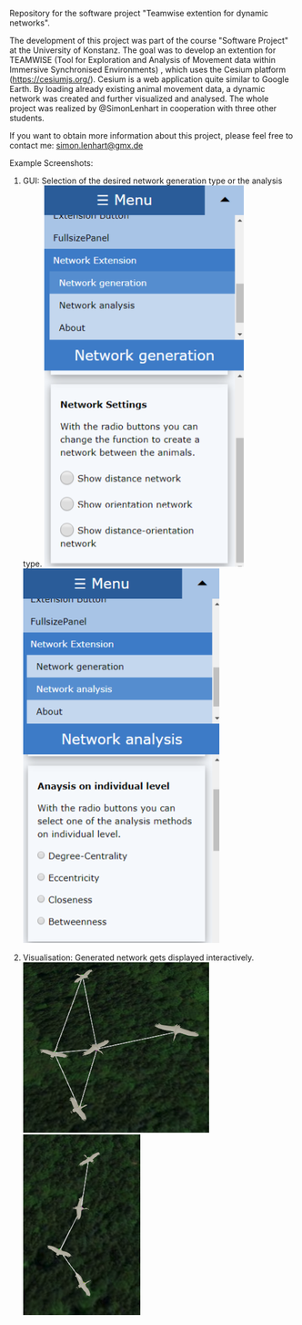 Repository for the software project "Teamwise extention for dynamic networks".

The development of this project was part of the course "Software Project" at the University of Konstanz. 
The goal was to develop an extention for TEAMWISE (Tool for Exploration and Analysis of Movement data within Immersive Synchronised Environments)
, which uses the Cesium platform (https://cesiumjs.org/). Cesium is a web application quite similar to Google Earth. 
By loading already existing animal movement data, a dynamic network was created and further visualized and analysed. 
The whole project was realized by @SimonLenhart in cooperation with three other students.

If you want to obtain more information about this project, please feel free to contact me: simon.lenhart@gmx.de

Example Screenshots: 

1. GUI: Selection of the desired network generation type or the analysis type.
![GuiPic1](/ExamplePictures/GUI1.png)
![GuiPic2](/ExamplePictures/GUI2.png)

2. Visualisation: Generated network gets displayed interactively.
![NetPic1](/ExamplePictures/Network1.png)
![NetPic2](/ExamplePictures/Network2.png)


